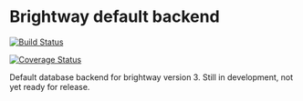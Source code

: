# Brightway default backend

[![Build Status](https://travis-ci.org/brightway-lca/brightway-default-backend.svg?branch=master)](https://travis-ci.org/brightway-lca/brightway-default-backend)

[![Coverage Status](https://coveralls.io/repos/github/brightway-lca/brightway-default-backend/badge.svg?branch=master)](https://coveralls.io/github/brightway-lca/brightway-default-backend?branch=master)

Default database backend for brightway version 3. Still in development, not yet ready for release.
